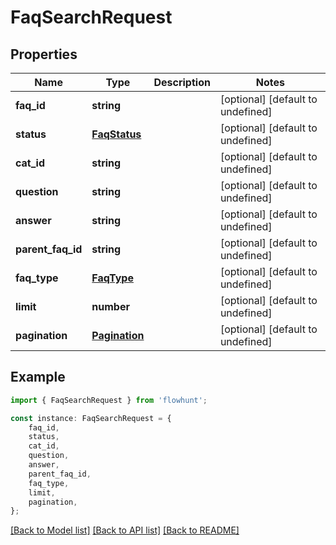 # FaqSearchRequest


## Properties

Name | Type | Description | Notes
------------ | ------------- | ------------- | -------------
**faq_id** | **string** |  | [optional] [default to undefined]
**status** | [**FaqStatus**](FaqStatus.md) |  | [optional] [default to undefined]
**cat_id** | **string** |  | [optional] [default to undefined]
**question** | **string** |  | [optional] [default to undefined]
**answer** | **string** |  | [optional] [default to undefined]
**parent_faq_id** | **string** |  | [optional] [default to undefined]
**faq_type** | [**FaqType**](FaqType.md) |  | [optional] [default to undefined]
**limit** | **number** |  | [optional] [default to undefined]
**pagination** | [**Pagination**](Pagination.md) |  | [optional] [default to undefined]

## Example

```typescript
import { FaqSearchRequest } from 'flowhunt';

const instance: FaqSearchRequest = {
    faq_id,
    status,
    cat_id,
    question,
    answer,
    parent_faq_id,
    faq_type,
    limit,
    pagination,
};
```

[[Back to Model list]](../README.md#documentation-for-models) [[Back to API list]](../README.md#documentation-for-api-endpoints) [[Back to README]](../README.md)

